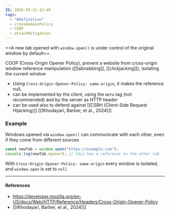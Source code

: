 ```yaml
---
ID: 2025-03-21-13:49
tags:
  - "#definition"
  - crossDomainPolicy
  - COOP
  - attackMitigation
---
```

==A new tab opened with `window.open()` is under control of the original window by default==. 

COOP (Cross-Origin Opener Policy), prevent a website from cross-origin window reference manipulation ([[tabnabbing]], [[clickjacking]]), isolating the current window
- Using `Cross-Origin-Opener-Policy: same-origin`, it makes the reference null,
- can be implemented by the client, using the `meta` tag (not recommended) and by the server as HTTP header
- can be used also to defend against [[CSRH (Client-Side Request Hijacking)]] [[(Khodayari, Barber, et al., 2024)]]

### Example 

Windows opened via `window.open()` can communicate with each other, even if they come from different sources

```js
const newTab = window.open("https://example.com");
console.log(newTab.opener); // this has a reference to the other tab
```

With `Cross-Origin-Opener-Policy: same-origin` every window is isolated, and `window.open` is set to `null`

---
#### References
- https://developer.mozilla.org/en-US/docs/Web/HTTP/Reference/Headers/Cross-Origin-Opener-Policy
- [[(Khodayari, Barber, et al., 2024)]]